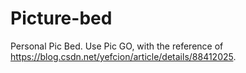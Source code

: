 # Picture-bed
Personal Pic Bed. Use Pic GO, with the reference of https://blog.csdn.net/yefcion/article/details/88412025.
